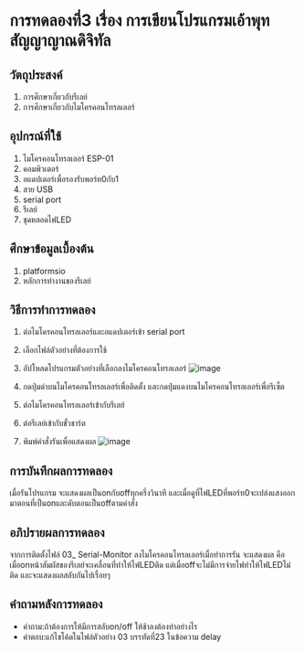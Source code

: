# การทดลองที่3 เรื่อง การเขียนโปรแกรมเอ้าพุทสัญญาญาณดิจิทัล
## วัตถุประสงค์
1. การศึกษาเกี่ยวกับรีเลย์
2. การศึกษาเกี่ยวกับไมโครคอนโทรลเลอร์
## อุปกรณ์ที่ใช้
1. ไมโครคอนโทรลเลอร์ ESP-01
2. คอมพิวเตอร์
3. อแดปเตอร์เพื่อรองรับพอร์ท0กับ1
4. สาย USB
5. serial port
6. รีเลย์
7. ชุดหลอดไฟLED
## ศึกษาข้อมูลเบื้องต้น
1. platformsio 
2. หลักการทำงานของรีเลย์
## วิธีการทำการทดลอง
1. ต่อไมโครคอนโทรล​เลอร์และอแดปเตอร์เข้า serial port
2. เลือกไฟล์ตัวอย่างที่ต้องการใช้
3. อัปโหลดโปรแกรมตัวอย่างที่เลือกลงไมโครคอนโทรล​เลอร์
![image](https://user-images.githubusercontent.com/80881033/112257869-1c247100-8c98-11eb-9530-2dcb9022e8c6.png)

4. กดปุ่มดำบนไมโครคอนโทรล​เลอร์เพื่อติดตั้ง และกดปุ่มแดงบนไมโครคอนโทรล​เลอร์เพื่อรีเซ็ต
5. ต่อไมโครคอนโทรลเลอร์เข้ากับรีเลย์
6. ต่อรีเลย์เข้ากับขั้วชาร์ต
7. พิมพ์คำสั่งรันเพื่อแสดงผล
![image](https://user-images.githubusercontent.com/80881033/112257875-20e92500-8c98-11eb-8107-05b1d76172f8.png)

## การบันทึกผลการทดลอง
เมื่อรันโปรแกรม จะแสดงผลเป็นonกับoffทุกครึ่งวินาที และเมื่อดูที่ไฟLEDที่พอร์ท0จะเปล่งแสงออกมาตอนที่เป็นonและดับตอนเป็นoffตามคำสั่ง
## อภิปรายผลการทดลอง
จากการติดตั้งไฟล์ 03_ Serial-Monitor ลงไมโครคอนโทรลเลอร์เมื่อทำการรัน จะแสดงผล คือเมื่อonหน้าสัมผัสของรีเลย์จะเคลื่อนที่ทำให้ไฟLEDติด แต่เมื่อoffจะไม่มีการจ่ายไฟทำให้ไฟLEDไม่ติด และจะแสดงผลสลับกันไปเรื่อยๆ
## คำถามหลังการทดลอง
* คำถาม:ถ้าต้องการให้มีการสลับon/off ให้ช้าลงต้องทำอย่างไร
* คำตอบ:แก้ไขโค้ดในไฟล์ตัวอย่าง 03 บรรทัดที่23 ในข้อความ delay
